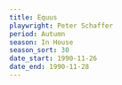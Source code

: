 ```yaml
---
title: Equus
playwright: Peter Schaffer
period: Autumn
season: In House
season_sort: 30
date_start: 1990-11-26
date_end: 1990-11-28
---
```

